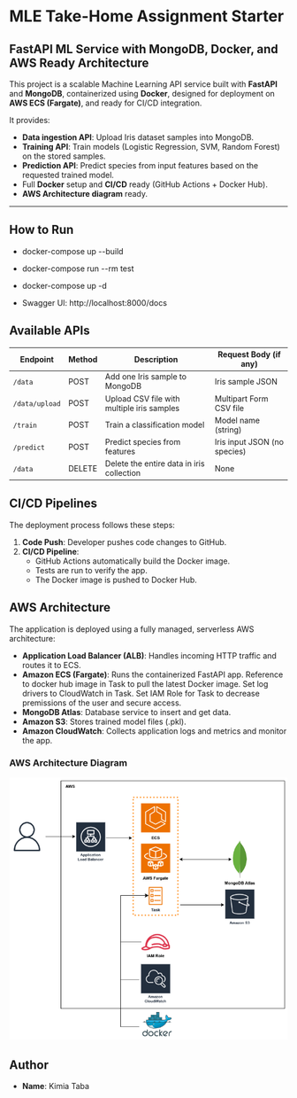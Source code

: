 # MLE Take-Home Assignment Starter

## FastAPI ML Service with MongoDB, Docker, and AWS Ready Architecture

This project is a scalable Machine Learning API service built with **FastAPI** and **MongoDB**, containerized using **Docker**, designed for deployment on **AWS ECS (Fargate)**, and ready for CI/CD integration.

It provides:

- **Data ingestion API**: Upload Iris dataset samples into MongoDB.
- **Training API**: Train models (Logistic Regression, SVM, Random Forest) on the stored samples.
- **Prediction API**: Predict species from input features based on the requested trained model.
- Full **Docker** setup and **CI/CD** ready (GitHub Actions + Docker Hub).
- **AWS Architecture diagram** ready.

---
## How to Run
- docker-compose up --build
- docker-compose run --rm test
- docker-compose up -d

- Swagger UI: http://localhost:8000/docs

## Available APIs
| Endpoint         | Method | Description                                | Request Body (if any)    |
|------------------|--------|--------------------------------------------|--------------------------|
| `/data`          | POST   | Add one Iris sample to MongoDB             | Iris sample JSON         |
| `/data/upload`   | POST   | Upload CSV file with multiple iris samples | Multipart Form CSV file |
| `/train`         | POST   | Train a classification model               | Model name (string)      |
| `/predict`       | POST   | Predict species from features              | Iris input JSON (no species) |
| `/data`          | DELETE | Delete the entire data in iris collection  | None          

## CI/CD Pipelines

The deployment process follows these steps:

1. **Code Push**: Developer pushes code changes to GitHub.
2. **CI/CD Pipeline**: 
    - GitHub Actions automatically build the Docker image.
    - Tests are run to verify the app.
    - The Docker image is pushed to Docker Hub.

## AWS Architecture

The application is deployed using a fully managed, serverless AWS architecture:

- **Application Load Balancer (ALB)**: Handles incoming HTTP traffic and routes it to ECS.
- **Amazon ECS (Fargate)**: Runs the containerized FastAPI app. Reference to docker hub image in Task to pull the latest Docker image. Set log drivers to CloudWatch in Task. Set IAM Role for Task to decrease premissions of the user and secure access.
- **MongoDB Atlas**: Database service to insert and get data.
- **Amazon S3**: Stores trained model files (.pkl).
- **Amazon CloudWatch**: Collects application logs and metrics and monitor the app.

### AWS Architecture Diagram

![AWS Architecture Diagram](aws-diagram.png)

## Author

- **Name**: Kimia Taba